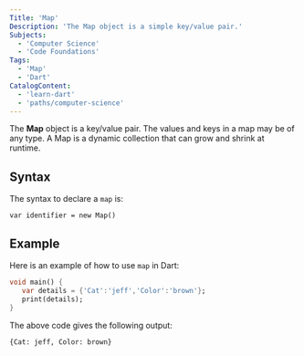 ```yaml
---
Title: 'Map'
Description: 'The Map object is a simple key/value pair.'
Subjects:
  - 'Computer Science'
  - 'Code Foundations'
Tags:
  - 'Map'
  - 'Dart'
CatalogContent:
  - 'learn-dart'
  - 'paths/computer-science'
---
```


The **Map** object is a key/value pair. The values and keys in a map may be of any type. A Map is a dynamic collection that can grow and shrink at runtime.

## Syntax

The syntax to declare a `map` is:

```pseudo
var identifier = new Map()
```

## Example

Here is an example of how to use `map` in Dart:

```dart
void main() { 
   var details = {'Cat':'jeff','Color':'brown'}; 
   print(details); 
}
```

The above code gives the following output:

```shell
{Cat: jeff, Color: brown}
```
